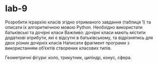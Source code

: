 # lab-9
Розробити ієрархію класів згідно отриманого завдання (таблиця 1) та описати їх алгоритмічною мовою Python. 
Необхідно використати батьківські та дочірні класи
Важливо: дочірні класи мають містити додаткові атрибути, які є відсутні в батьківському, та відрізнятись для двох різних дочірніх класів
 Написати фрагмент програми з використанням об’єктів створених класових типів. 

Геометричні фігури: коло, трикутник, циліндр, конус, сфера.